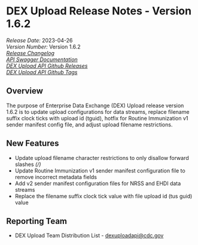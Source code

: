 # DEX Upload Release Notes - Version 1.6.2

*Release Date:* 2023-04-26  <br/>
*Version Number:* Version 1.6.2  <br/>
*[Release Changelog](https://github.com/CDCgov/data-exchange-upload/blob/main/CHANGELOG.md)*  <br/>
*[API Swagger Documentation](https://cdcgov.github.io/data-exchange-upload/)* <br/>
*[DEX Upload API Github Releases](https://github.com/CDCgov/data-exchange-upload/releases)* <br/>
*[DEX Upload API Github Tags](https://github.com/CDCgov/data-exchange-upload/tags)*

## Overview
The purpose of Enterprise Data Exchange (DEX) Upload release version 1.6.2 is to update upload configurations for data streams, replace filename suffix clock ticks with upload id (tguid), hotfix for Routine Immunization v1 sender manifest config file, and adjust upload filename restrictions.

## New Features
- Update upload filename character restrictions to only disallow forward slashes *(/)*
- Update Routine Immunization v1 sender manifest configuration file to remove incorrect metadata fields
- Add v2 sender manifest configuration files for NRSS and EHDI data streams
- Replace the filename suffix clock tick value with file upload id (tus guid) value

## Reporting Team
- DEX Upload Team Distribution List - dexuploadapi@cdc.gov
